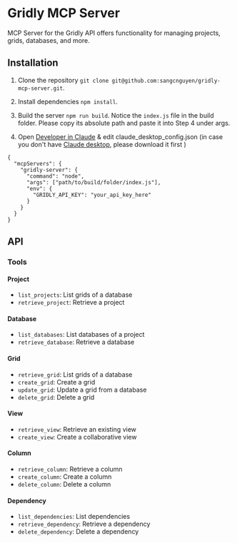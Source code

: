 # Gridly MCP Server
MCP Server for the Gridly API offers functionality for managing projects, grids, databases, and more.
## Installation
1. Clone the repository
`git clone git@github.com:sangcnguyen/gridly-mcp-server.git`.

2. Install dependencies `npm install`.

3. Build the server `npm run build`. Notice the `index.js` file in the build folder. Please copy its absolute path and paste it into Step 4 under args.

4. Open [Developer in Claude](https://modelcontextprotocol.io/quickstart/user) & edit claude_desktop_config.json (in case you don't have [Claude desktop](https://claude.ai/download), please download it first )
```
{
  "mcpServers": {
    "gridly-server": {
      "command": "node",
      "args": ["path/to/build/folder/index.js"],
      "env": {
        "GRIDLY_API_KEY": "your_api_key_here"
      }
    }
  }
}
```

## API
### Tools
#### Project
- `list_projects`: List grids of a database
- `retrieve_project`: Retrieve a project
#### Database
- `list_databases`: List databases of a project
- `retrieve_database`: Retrieve a database
#### Grid
- `retrieve_grid`: List grids of a database
- `create_grid`: Create a grid
- `update_grid`: Update a grid from a database
- `delete_grid`: Delete a grid
#### View
- `retrieve_view`: Retrieve an existing view
- `create_view`: Create a collaborative view
#### Column
- `retrieve_column`: Retrieve a column
- `create_column`: Create a column
- `delete_column`: Delete a column
#### Dependency
- `list_dependencies`: List dependencies
- `retrieve_dependency`: Retrieve a dependency
- `delete_dependency`: Delete a dependency